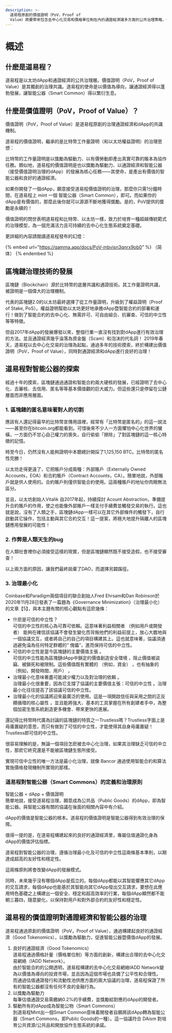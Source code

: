 ```yaml
---
description: >-
  道易程原創的價值證明（PoV，Proof of
  Value）將要帶來包含去中心化交易和價格單位制在內的通證經濟諸多方面的公共治理策略，也將給dApp帶來一個全新的價值治理體系。
---
```


# 概述

## 什麽是道易程？

道易程是以太坊dApp和通證經濟的公共治理層。價值證明（PoV，Proof of Value）是其獨創的治理共識。道易程的使命是以價值為導向，讓通證經濟得以蓬勃發展，讓智能公器（Smart Common）得以繁衍生息。

## 什麼是價值證明（PoV，Proof of Value）？

價值證明（PoV，Proof of Value）是道易程原創的治理通證經濟和dApp的共識機制。

道易程的價值證明，繼承的是比特幣工作量證明（和以太坊權益證明）的治理思想：

比特幣的工作量證明是以獎勵為驅動力、以有價勞動即產出真實可靠的賬本為協作任務。類似地，道易程的價值證明是也以獎勵為驅動力、以通證經濟和智能公器（接受價值證明治理的dApp）的發展為核心任務——其使命，是產出有價值的智能公器和良好的通證經濟。

如果你開發了一個dApp，願意接受道易程價值證明的治理，那麼你只需1分鐘時間，在道易程上 mint 一個 智能公器（Smart Common），即可。而如果你的dApp是有價值的，那麼此後你就可以源源不斷地獲得獎勵。是的，PoV提供的獎勵是永續的！

價值證明的問世表明道易程和比特幣、以太坊一樣，致力於培育一種超越傳統範式的治理模型，為一個充滿活力且可持續的去中心化生態系統奠定基礎。

更詳細的內容請閱讀道易程發布的幻燈：

{% embed url="https://gamma.app/docs/PoV-mbvisn3qnrx9ob0" %}
（简体）
{% endembed %}

## 區塊鏈治理技術的發展

區塊鏈（Blockchain）源於比特幣的底層共識和通證技術。其工作量證明共識，被證明是一個偉大的治理機制。

代表的區塊鏈2.0的以太坊最終選擇了從工作量證明，升級到了權益證明（Proof of Stake, PoS）。權益證明幫助以太坊更好地承擔dApp暨智能合約的部署和運行！做到了智能合約的去中心化、無需許可、可自由組合、抗審查、可信的中立性等等特徵。

但自2017年dApp的發展爆發以來，整個行業一直沒有找到對dApp進行有效治理的方法。並且通證經濟幾乎淪落為資金盤（Scam）和泡沫的代名詞！ 2019年春天，道易程以去中心化交易的治理為起點，通過多年的技術摸索，終於構建出價值證明（PoV，Proof of Value），同時對通證經濟和dApp進行良好的治理！

## 道易程對智能公器的探索 <a href="#dao2" id="dao2"></a>

經過十年的摸索，區塊鏈通過通證和智能合約兩大硬核的發展，已經證明了去中心化、去審核、去信用、匿名等等基本價值觀的巨大威力。但這些還只是停留在公鏈層面而非應用層面。

### 1. 區塊鏈的匿名意味著對人的切割

應該有人還記得最早的比特幣宣傳用語裡，經常有「比特幣是匿名的」的這一說法——甚至你在bitcoin.org都能看到。可惜後來不少人一方面懼怕中心化世界的蠻橫，一方面仍不甘心自己權力的喪失，自行偷偷「擦除」了對區塊鏈的這一核心特徵的記憶。

時至今日，仍然沒有人能夠證明中本聰總計開採了1,125,150 BTC。比特幣的匿名性完勝！

以太坊走得更遠了，它把賬戶分成兩種：外部賬戶（Externally Owned Accounts，EOA）和合約賬戶（Contract Accounts，CA）。簡單地說，外部賬戶就是供人使用的。合約賬戶則僅供智能合約使用。這兩種賬戶的地址你肉眼無法區分。

並且，以太坊創始人Vitalik 自2017年起，持續探討 Acount Abstraction，準備提升合約賬戶的作用，使之也能像外部賬戶一樣支付手續費並觸發交易的執行。這也就是說，沒有了人類之手，區塊鏈dApp一樣可以在其它外部條件的觸發下，自行啟動其它操作，包括主動與其它合約交互！這一提案，將極大地提升隔離人的區塊鏈應用發展的可能性！

### 2. 作弊是人類天生的bug

在人類社會裡你必須接受這樣的現實，但是區塊鏈顯然既不接受造假，也不接受審查！

以上兩方面的原因，讓我們最終拋棄了DAO，而選擇另闢蹊徑。

### 3. 治理最小化

Coinbase和Paradigm兩個項目的聯合創始人Fred Ehrsam和Dan Robinson於2020年11月28日發表了一篇題為《Governance Minimization》（治理最小化）的文章【5】，與本主題有關的核心觀點有這麽幾條：

* 什麽是可信的中立性？\
  可信的中立性的核心為可靠可依賴。這意味著利益相關者 （例如用戶或開發者） 能夠在確信該協議不會發生變化而背叛他們的利益前提上，放心大膽地與一個協議交互，或者將自己的自己的項目構建其上。這也就意味著，協議須通過避免淪為任何特定群體的“ 傀儡”，進而保持可信的中立性。
* 可信的中立性是當今區塊鏈的主要價值主張 。\
  可信的中立性能為區塊鏈dApp中鎖定的價值創造安全環境 ，阻止價值被盜竊、被鎖死和被限制。這些價值既有實體的 （例如，資金） ，也有抽象的 （例如，開發時間、用戶） 。
* 治理最小化意味著盡可能減少權力以及對治理的依賴 。\
  治理最小化很重要，因為它支撐了協議的主要價值主張：可信的中立性 。治理最小化往往提高了該協議可信的中立性。
* 治理最小化的協議將迎來最廣泛的使用。這是一項開啟信任與采用之間的正反饋循環的核心屬性 ，並且能將強大、基本的工具掌握在所有創建者手中，為整個加密生態系統創造更多機會、帶來更快的進展。

還記得比特幣時代廣為討論的區塊鏈的特質之一Trustless嗎？Trustless字面上是毋庸置疑的意思，而只有做到了可信的中立性，才能使得其自身毋庸置疑！Trustless即可信的中立性。

很容易理解的是，無論一個項目怎麽被去中心化治理，如果其治理缺乏可信的中立性，那麽它終究還是不能被區塊鏈生態所接受。

實現可信中立性的唯一方法是最小化治理，就像 Bancor 通過使用智能合約和算法實施價格發現機制所實現的那樣。

### 道易程對智能公器（Smart Commons）的定義和治理原則

智能公器 = dApp + 價值證明\
簡單地說，接受道易程治理，願意成為公共品（Public Goods）的dApp，即為智能公器。​與智能公器有關的協議在後面的相關內容中有介紹。

dApp的價值是智能公器的根本。道易程的價值證明是智能公器得到有效治理的保障。

值得一提的是，在道易程構建起來的良好的通證經濟里，專屬估值通證化身為dApp的價值評估指標。

道易程對智能公器的治理，遵循治理最小化及可信的中立性這兩條基本準則，以期達成超高的友好性和穩定性。

這兩條原則將會改變dApp的發展模式。

同時，未來幾乎沒有哪個dApp是孤立的。每個dApp都能以其智能響應其它dApp的交互請求，每個dApp也能基於其智能向其它dApp發出交互請求，要想在此應用特色基礎之上構建出一個安全、穩定和超高效率的行業，每個dApp顯然都不能朝三暮四，隨意變化，以保持對用戶和對外部合約的友好性和穩定性。

## 道易程的價值證明對通證經濟和智能公器的治理

道易程通過原創的價值證明（PoV，Proof of Value），通過構建起良好的通證經濟（Good Tokenomics），以獎勵為驅動力，促進智能公器暨價值dApp的發展。

1. 良好的通證經濟（Good Tokenomics）\
   道易程通過價格計量（價格單位制）等方面的創新，構建出合理的去中心化交易網絡（IADD Network）。\
   由於智能合約的公開透明，道易程構建的去中心化交易網絡IADD Network變為以價值為導向的投資市場，並且因為這個市場也具備了公平性和合理性。\
   而通過估值通證發行和流動性池供應方面的兩大協議的治理，道易程保證了所有的智能公器都沒有任何不良的金融行為。
2. 以獎勵為驅動力\
   每筆估值通證交易需繳納0.2%的手續費，並獎勵給對應的dApp的開發者。
3. 驅動所有的dApp成為智能公物（Smart Commons）\
   到道易程Mint出一個Smart Common意味着開發者自願將該dApp轉為智能公器（Smart Commons，即Public Goods的一種）。這一協議符合 DAism 對培育公共資源/公共品和開放協作生態系統的承諾。

